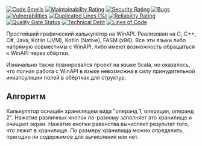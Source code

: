 [![Code Smells](https://sonarcloud.io/api/project_badges/measure?project=Hummel009_Calculator-WinAPI&metric=code_smells)](https://sonarcloud.io/summary/overall?id=Hummel009_Calculator-WinAPI)
[![Maintainability Rating](https://sonarcloud.io/api/project_badges/measure?project=Hummel009_Calculator-WinAPI&metric=sqale_rating)](https://sonarcloud.io/summary/overall?id=Hummel009_Calculator-WinAPI)
[![Security Rating](https://sonarcloud.io/api/project_badges/measure?project=Hummel009_Calculator-WinAPI&metric=security_rating)](https://sonarcloud.io/summary/overall?id=Hummel009_Calculator-WinAPI)
[![Bugs](https://sonarcloud.io/api/project_badges/measure?project=Hummel009_Calculator-WinAPI&metric=bugs)](https://sonarcloud.io/summary/overall?id=Hummel009_Calculator-WinAPI)
[![Vulnerabilities](https://sonarcloud.io/api/project_badges/measure?project=Hummel009_Calculator-WinAPI&metric=vulnerabilities)](https://sonarcloud.io/summary/overall?id=Hummel009_Calculator-WinAPI)
[![Duplicated Lines (%)](https://sonarcloud.io/api/project_badges/measure?project=Hummel009_Calculator-WinAPI&metric=duplicated_lines_density)](https://sonarcloud.io/summary/overall?id=Hummel009_Calculator-WinAPI)
[![Reliability Rating](https://sonarcloud.io/api/project_badges/measure?project=Hummel009_Calculator-WinAPI&metric=reliability_rating)](https://sonarcloud.io/summary/overall?id=Hummel009_Calculator-WinAPI)
[![Quality Gate Status](https://sonarcloud.io/api/project_badges/measure?project=Hummel009_Calculator-WinAPI&metric=alert_status)](https://sonarcloud.io/summary/overall?id=Hummel009_Calculator-WinAPI)
[![Technical Debt](https://sonarcloud.io/api/project_badges/measure?project=Hummel009_Calculator-WinAPI&metric=sqale_index)](https://sonarcloud.io/summary/overall?id=Hummel009_Calculator-WinAPI)
[![Lines of Code](https://sonarcloud.io/api/project_badges/measure?project=Hummel009_Calculator-WinAPI&metric=ncloc)](https://sonarcloud.io/summary/overall?id=Hummel009_Calculator-WinAPI)

Простейший графический калькулятор на WinAPI. Реализован на С, С++, C#, Java, Kotlin (JVM), Kotlin (Native), FASM (x86).
Все эти языки либо напрямую совместимы с WinAPI, либо имеют возможность обращаться к WinAPI через обёртки.

Изначально также планировался проект на языке Scala, но оказалось, что полная работа с WinAPI в языке невозможна в силу
принудительной инкапсуляции полей в обёртках для структур.

## Алгоритм

Калькулятор оснащён хранилищем вида "операнд 1, операция, операнд 2". Нажатие различных кнопок по-разному заполняет это
хранилище и очищает экран. Нажатие кнопки равенства вычисляет результат того, что лежит в хранилище. По размеру
хранилища можно определить, пригодно ли содержимое для вычисления или нет.
